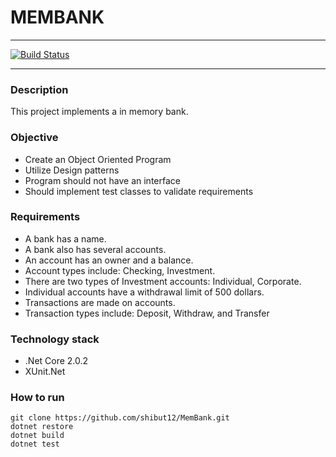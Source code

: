 # MEMBANK
---
[![Build Status](https://travis-ci.org/shibut12/MemBank.svg?branch=master)](https://travis-ci.org/shibut12/MemBank)

---
### Description
This project implements a in memory bank.

### Objective
* Create an Object Oriented Program
* Utilize Design patterns
* Program should not have an interface
* Should implement test classes to validate requirements

### Requirements
* A bank has a name.
* A bank also has several accounts.
* An account has an owner and a balance.
* Account types include: Checking, Investment.
* There are two types of Investment accounts: Individual, Corporate.
* Individual accounts have a withdrawal limit of 500 dollars.
* Transactions are made on accounts.
* Transaction types include: Deposit, Withdraw, and Transfer

### Technology stack
* .Net Core 2.0.2
* XUnit.Net

### How to run
```shell
git clone https://github.com/shibut12/MemBank.git
dotnet restore
dotnet build
dotnet test
```